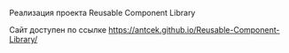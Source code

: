 


Реализация проекта Reusable Component Library

Сайт доступен по ссылке https://antcek.github.io/Reusable-Component-Library/
